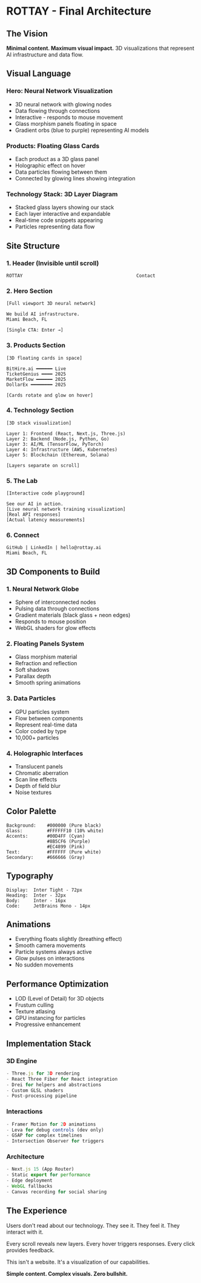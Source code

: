 # ROTTAY - Final Architecture

## The Vision
**Minimal content. Maximum visual impact.**
3D visualizations that represent AI infrastructure and data flow.

## Visual Language

### Hero: Neural Network Visualization
- 3D neural network with glowing nodes
- Data flowing through connections
- Interactive - responds to mouse movement
- Glass morphism panels floating in space
- Gradient orbs (blue to purple) representing AI models

### Products: Floating Glass Cards
- Each product as a 3D glass panel
- Holographic effect on hover
- Data particles flowing between them
- Connected by glowing lines showing integration

### Technology Stack: 3D Layer Diagram  
- Stacked glass layers showing our stack
- Each layer interactive and expandable
- Real-time code snippets appearing
- Particles representing data flow

## Site Structure

### 1. Header (Invisible until scroll)
```
ROTTAY                                          Contact
```

### 2. Hero Section
```
[Full viewport 3D neural network]

We build AI infrastructure.
Miami Beach, FL

[Single CTA: Enter →]
```

### 3. Products Section
```
[3D floating cards in space]

BitHire.ai ━━━━━━ Live
TicketGenius ━━━━ 2025
MarketFlow ━━━━━━ 2025  
DollarEx ━━━━━━━━ 2025

[Cards rotate and glow on hover]
```

### 4. Technology Section
```
[3D stack visualization]

Layer 1: Frontend (React, Next.js, Three.js)
Layer 2: Backend (Node.js, Python, Go)
Layer 3: AI/ML (TensorFlow, PyTorch)
Layer 4: Infrastructure (AWS, Kubernetes)
Layer 5: Blockchain (Ethereum, Solana)

[Layers separate on scroll]
```

### 5. The Lab
```
[Interactive code playground]

See our AI in action.
[Live neural network training visualization]
[Real API responses]
[Actual latency measurements]
```

### 6. Connect
```
GitHub | LinkedIn | hello@rottay.ai
Miami Beach, FL
```

## 3D Components to Build

### 1. Neural Network Globe
- Sphere of interconnected nodes
- Pulsing data through connections
- Gradient materials (black glass + neon edges)
- Responds to mouse position
- WebGL shaders for glow effects

### 2. Floating Panels System
- Glass morphism material
- Refraction and reflection
- Soft shadows
- Parallax depth
- Smooth spring animations

### 3. Data Particles
- GPU particles system
- Flow between components
- Represent real-time data
- Color coded by type
- 10,000+ particles

### 4. Holographic Interfaces
- Translucent panels
- Chromatic aberration
- Scan line effects
- Depth of field blur
- Noise textures

## Color Palette
```
Background:    #000000 (Pure black)
Glass:         #FFFFFF10 (10% white)
Accents:       #00D4FF (Cyan)
               #8B5CF6 (Purple)  
               #EC4899 (Pink)
Text:          #FFFFFF (Pure white)
Secondary:     #666666 (Gray)
```

## Typography
```
Display:  Inter Tight - 72px
Heading:  Inter - 32px
Body:     Inter - 16px
Code:     JetBrains Mono - 14px
```

## Animations
- Everything floats slightly (breathing effect)
- Smooth camera movements
- Particle systems always active
- Glow pulses on interactions
- No sudden movements

## Performance Optimization
- LOD (Level of Detail) for 3D objects
- Frustum culling
- Texture atlasing
- GPU instancing for particles
- Progressive enhancement

## Implementation Stack

### 3D Engine
```javascript
- Three.js for 3D rendering
- React Three Fiber for React integration
- Drei for helpers and abstractions
- Custom GLSL shaders
- Post-processing pipeline
```

### Interactions
```javascript
- Framer Motion for 2D animations
- Leva for debug controls (dev only)
- GSAP for complex timelines
- Intersection Observer for triggers
```

### Architecture
```javascript
- Next.js 15 (App Router)
- Static export for performance
- Edge deployment
- WebGL fallbacks
- Canvas recording for social sharing
```

## The Experience

Users don't read about our technology.
They see it. They feel it. They interact with it.

Every scroll reveals new layers.
Every hover triggers responses.
Every click provides feedback.

This isn't a website.
It's a visualization of our capabilities.

**Simple content. Complex visuals. Zero bullshit.**